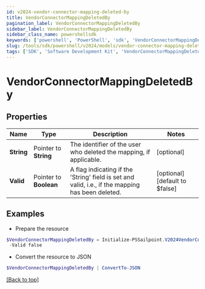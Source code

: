 ```yaml
---
id: v2024-vendor-connector-mapping-deleted-by
title: VendorConnectorMappingDeletedBy
pagination_label: VendorConnectorMappingDeletedBy
sidebar_label: VendorConnectorMappingDeletedBy
sidebar_class_name: powershellsdk
keywords: ['powershell', 'PowerShell', 'sdk', 'VendorConnectorMappingDeletedBy'] 
slug: /tools/sdk/powershell/v2024/models/vendor-connector-mapping-deleted-by
tags: ['SDK', 'Software Development Kit', 'VendorConnectorMappingDeletedBy']
---
```



# VendorConnectorMappingDeletedBy

## Properties

Name | Type | Description | Notes
------------ | ------------- | ------------- | -------------
**String** |  Pointer to **String** | The identifier of the user who deleted the mapping, if applicable. | [optional] 
**Valid** |  Pointer to **Boolean** | A flag indicating if the 'String' field is set and valid, i.e., if the mapping has been deleted. | [optional] [default to $false]

## Examples

- Prepare the resource
```powershell
$VendorConnectorMappingDeletedBy = Initialize-PSSailpoint.V2024VendorConnectorMappingDeletedBy  -String  `
 -Valid false
```

- Convert the resource to JSON
```powershell
$VendorConnectorMappingDeletedBy | ConvertTo-JSON
```


[[Back to top]](#) 

